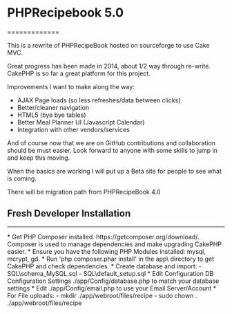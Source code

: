 <h1>PHPRecipebook 5.0</h1>
=============

This is a rewrite of PHPRecipeBook hosted on sourceforge to use Cake MVC.

Great progress has been made in 2014, about 1/2 way through re-write.  CakePHP is so far a great platform for this project.  

Improvements I want to make along the way:
* AJAX Page loads (so less refreshes/data between clicks)
* Better/cleaner navigation
* HTML5 (bye bye tables)
* Better Meal Planner UI (Javascript Calendar)
* Integration with other vendors/services

And of course now that we are on GitHub contributions and collaboration should be must easier.  Look forward to anyone with some skills to jump in and keep this moving.

When the basics are working I will put up a Beta site for people to see what is coming.

There will be migration path from PHPRecipeBook 4.0

<h2>Fresh Developer Installation</h2>
<hr/>
* Get PHP Composer installed. https://getcomposer.org/download/.  Composer is used to manage dependencies and make upgrading CakePHP easier.
* Ensure you have the following PHP Modules installed: mysql, mcrypt, gd.
* Run 'php composer.phar install' in the app\ directory to get CakePHP and check dependencies.
* Create database and import:
    - SQL\schema_MySQL.sql
    - SQL\default_setup.sql
* Edit Configuration DB Configuration Settings ./app/Config/database.php to match your database settings
* Edit ./app/Config/email.php to use your Email Server/Account
* For File uploads:
    - mkdir ./app/webroot/files/recipe
    - sudo chown <your web group>.<your web user> ./app/webroot/files/recipe
